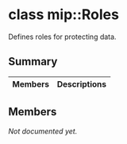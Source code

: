 # class mip::Roles 
Defines roles for protecting data.
  
## Summary
 Members                        | Descriptions                                
--------------------------------|---------------------------------------------
  
## Members
_Not documented yet._
